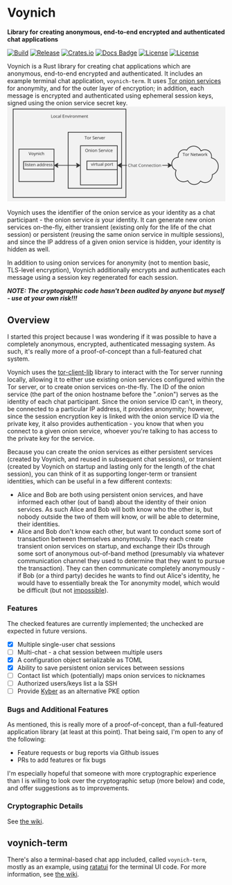 # Voynich

**Library for creating anonymous, end-to-end encrypted and authenticated chat applications**

[![Build](https://github.com/jacklund/voynich/actions/workflows/build.yml/badge.svg)](https://github.com/jacklund/voynich/actions/workflows/build.yml)
[![Release](https://github.com/jacklund/voynich/actions/workflows/release.yml/badge.svg)](https://github.com/jacklund/voynich/actions/workflows/release.yml)
[![Crates.io](https://img.shields.io/crates/v/voynich?style=flat-square)](https://crates.io/crates/voynich)
[![Docs Badge](https://img.shields.io/docsrs/voynich?logo=rust&style=flat-square)](https://docs.rs/crate/voynich/)
[![License](https://img.shields.io/badge/license-Apache%202.0-blue?style=flat-square)](LICENSE-APACHE)
[![License](https://img.shields.io/badge/license-MIT-blue?style=flat-square)](LICENSE-MIT)

Voynich is a Rust library for creating chat applications which are anonymous, end-to-end encrypted and authenticated. It includes an example terminal chat application, `voynich-term`. It uses [Tor onion services](https://community.torproject.org/onion-services/overview/) for anonymity, and for the outer layer of encryption; in addition, each message is encrypted and authenticated using ephemeral session keys, signed using the onion service secret key.
![Voynich Diagram](./voynich.jpg)

Voynich uses the identifier of the onion service as your identity as a chat participant - the onion service _is_ your identity. It can generate new onion services on-the-fly, either transient (existing only for the life of the chat session) or persistent (reusing the same onion service in multiple sessions), and since the IP address of a given onion service is hidden, your identity is hidden as well.

In addition to using onion services for anonymity (not to mention basic, TLS-level encryption), Voynich additionally encrypts and authenticates each message using a session key regenerated for each session.

***NOTE: The cryptographic code hasn't been audited by anyone but myself - use at your own risk!!!***

## Overview

I started this project because I was wondering if it was possible to have a completely anonymous, encrypted, authenticated messaging system. As such, it's really more of a proof-of-concept than a full-featured chat system.

Voynich uses the [tor-client-lib](https://crates.io/crates/tor-client-lib) library to interact with the Tor server running locally, allowing it to either use existing onion services configured within the Tor server, or to create onion services on-the-fly. The ID of the onion service (the part of the onion hostname before the ".onion") serves as the identity of each chat participant. Since the onion service ID can't, in theory, be connected to a particular IP address, it provides anonymity; however, since the session encryption key is linked with the onion service ID via the private key, it also provides authentication - you know that when you connect to a given onion service, whoever you're talking to has access to the private key for the service.

Because you can create the onion services as either persistent services (created by Voynich, and reused in subsequent chat sessions), or transient (created by Voynich on startup and lasting only for the length of the chat session), you can think of it as supporting longer-term or transient identities, which can be useful in a few different contexts:

- Alice and Bob are both using persistent onion services, and have informed each other (out of band) about the identity of their onion services. As such Alice and Bob will both know who the other is, but nobody outside the two of them will know, or will be able to determine, their identities.
- Alice and Bob don't know each other, but want to conduct some sort of transaction between themselves anonymously. They each create transient onion services on startup, and exchange their IDs through some sort of anonymous out-of-band method (presumably via whatever communication channel they used to determine that they want to pursue the transaction). They can then communicate completely anonymously - if Bob (or a third party) decides he wants to find out Alice's identity, he would have to essentially break the Tor anonymity model, which would be difficult (but not [impossible](https://en.wikipedia.org/wiki/Tor_(network)#Weaknesses)).

### Features

The checked features are currently implemented; the unchecked are expected in future versions.

- [x] Multiple single-user chat sessions
- [ ] Multi-chat - a chat session between multiple users
- [x] A configuration object serializable as TOML
- [x] Ability to save persistent onion services between sessions
- [ ] Contact list which (potentially) maps onion services to nicknames
- [ ] Authorized users/keys list a la SSH
- [ ] Provide [Kyber](https://en.wikipedia.org/wiki/Kyber) as an alternative PKE option

### Bugs and Additional Features

As mentioned, this is really more of a proof-of-concept, than a full-featured application library (at least at this point). That being said, I'm open to any of the following:

- Feature requests or bug reports via Github issues
- PRs to add features or fix bugs

I'm especially hopeful that someone with more cryptographic experience than I is willing to look over the cryptographic setup (more below) and code, and offer suggestions as to improvements.

### Cryptographic Details
See [the wiki](https://github.com/jacklund/voynich/wiki/Cryptographic-Details).

## voynich-term

There's also a terminal-based chat app included, called `voynich-term`, mostly as an example, using [ratatui](https://crates.io/crates/ratatui) for the terminal UI code.
For more information, see [the wiki](https://github.com/jacklund/voynich/wiki/Voynich%E2%80%90term).
